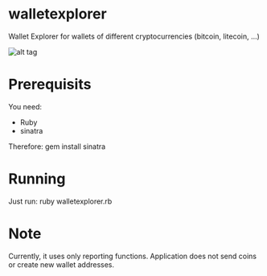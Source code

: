 walletexplorer
==============

Wallet Explorer for wallets of different cryptocurrencies (bitcoin, litecoin, ...)

![alt tag](https://raw.github.com/kost/walletexplorer/master/manual/howitlooks.png)


Prerequisits
============

You need:
- Ruby
- sinatra

Therefore:
gem install sinatra


Running
=======

Just run:
ruby walletexplorer.rb


Note
============
Currently, it uses only reporting functions. Application does not send coins or create new wallet addresses.
